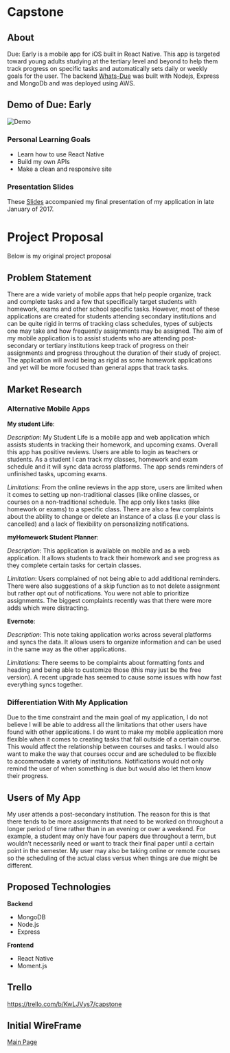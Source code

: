 # Capstone

## About
Due: Early is a mobile app for iOS built in React Native. This app is targeted toward young adults studying at the tertiary level and beyond to help them track progress on specific tasks and automatically sets daily or weekly goals for the user. The backend [Whats-Due](https://github.com/SSBinks/whatsDue) was built with Nodejs, Express and MongoDb and was deployed using AWS.

## Demo of Due: Early
![Demo](https://cloud.githubusercontent.com/assets/16868372/25776406/2b0dc0f6-3272-11e7-96b6-05a449aaf2a7.gif)


### Personal Learning Goals
+ Learn how to use React Native
+ Build my own APIs
+ Make a clean and responsive site

### Presentation Slides
These [Slides](https://docs.google.com/presentation/d/1KwwLi9ZMp-fln-fl3AQYyU4ZqrVxJPGcHApkMvBtaFE/edit#slide=id.p) accompanied my final presentation of my application in late January of 2017.

# Project Proposal
Below is my original project proposal

## Problem Statement
There are a wide variety of mobile apps that help people organize, track and complete tasks and a few that specifically target students with homework, exams and other school specific tasks. However, most of these applications are created for students attending secondary institutions and can be quite rigid in terms of tracking class schedules, types of subjects one may take and how frequently assignments may be assigned. The aim of my mobile application is to assist students who are attending post-secondary or tertiary institutions keep track of progress on their assignments and progress throughout the duration of their study of project. The application will avoid being as rigid as some homework applications and yet will be more focused than general apps that track tasks.

## Market Research
### Alternative Mobile Apps
**My student Life**:

_Description_: My Student Life is a mobile app and web application which assists students in tracking their homework, and upcoming exams. Overall this app has positive reviews. Users are able to login as teachers or students. As a student I can track my classes, homework and exam schedule and it will sync data across platforms. The app sends reminders of unfinished tasks, upcoming exams.

_Limitations_: From the online reviews in the app store, users are limited when it comes to setting up non-traditional classes (like online classes, or courses on a non-traditional schedule. The app only likes tasks (like homework or  exams) to a specific class. There are also a few complaints about the ability to change or delete an instance of a class (i.e your class is cancelled) and a lack of flexibility on personalizing notifications.

**myHomework Student Planner**:

_Description_: This application is available on mobile and as a web application. It allows students to track their homework and see progress as they complete certain tasks for certain classes.

_Limitation_: Users complained of not being able to add additional reminders. There were also suggestions of a skip function as to not delete assignment but rather opt out of notifications. You were not able to prioritize assignments. The biggest complaints recently was that there were more adds which were distracting.

**Evernote**:

_Description_: This note taking application works across several platforms and syncs the data. It allows users to organize information and can be used in the same way as the other applications.

_Limitations_: There seems to be complaints about formatting fonts and heading and being able to customize those (this may just be the free version). A recent upgrade has seemed to cause some issues with how fast everything syncs together.

### Differentiation With My Application
Due to the time constraint and the main goal of my application, I do not believe I will be able to address all the limitations that other users have found with other applications. I do want to make my mobile application more flexible when it comes to creating tasks that fall outside of a certain course. This would affect the relationship between courses and tasks. I would also want to make the way that courses occur and are scheduled to be flexible to accommodate a variety of institutions. Notifications would not only remind the user of when something is due but would also let them know their progress.

## Users of My App
My user attends a post-secondary institution. The reason for this is that there tends to be more assignments that need to be worked on throughout a longer period of time rather than in an evening or over a weekend. For example, a student may only have four papers due throughout a term, but wouldn’t necessarily need or want to track their final paper until a certain point in the semester. My user may also be taking online or remote courses  so the scheduling of the actual class versus when things are due might be different.

## Proposed Technologies
**Backend**
+ MongoDB
+ Node.js
+ Express

**Frontend**
+ React Native
+ Moment.js

## Trello

https://trello.com/b/KwLJVys7/capstone

## Initial WireFrame
[Main Page](https://wireframepro.mockflow.com/view/De38ba638756422322f439914f892e9f0)
